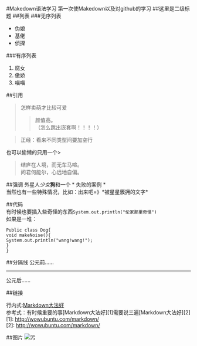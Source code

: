 ﻿#Makedown语法学习
第一次使Makedown以及对github的学习
##这里是二级标题
##列表
###无序列表
- 伪娘
- 基佬
- 侦探   
   
###有序列表
1. 腐女
2. 傲娇
3. 喵喵
  
##引用
>怎样卖萌才比较可爱
>>颜值高。  
>（怎么跳出嵌套啊！！！！）  
  
>正经：看来不同类型间要加空行  
  
也可以偷懒的只用一个>  
  
> 结庐在人境，而无车马喧。  
  问君何能尔，心远地自偏。  
    
##强调
外星人*少女***狗**和一个  * 失败的案例 *  
当然也有一些特殊情况，比如：出来吧=》\*被星星簇拥的文字\*    
  
##代码  
有时候也要插入些奇怪的东西`System.out.println("伦家那里奇怪")`  
如果是一堆：  
  
    Public class Dog{
    void makeNoise(){
    System.out.println("wang!wang!");
    }
    }  
  
##分隔线
公元前......  
***  
公元后......  
  
##链接
  
行内式:[Markdown大法好](http://wowubuntu.com/markdown/  "加Title的用处在哪里")  
参考式：有时候重要的事[Markdown大法好][1]需要说三遍[Markdown大法好][2]  
[1]: http://wowubuntu.com/markdown/  
[2]: http://wowubuntu.com/markdown/  
  
##图片
![污](https://ooo.0o0.ooo/2016/01/05/568b8a01a4fd1.jpg)





